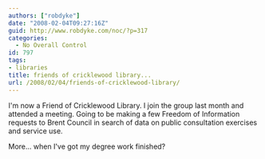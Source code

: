 ```yaml
---
authors: ["robdyke"]
date: "2008-02-04T09:27:16Z"
guid: http://www.robdyke.com/noc/?p=317
categories:
  - No Overall Control
id: 797
tags:
- libraries
title: friends of cricklewood library...
url: /2008/02/04/friends-of-cricklewood-library/
---
```

I'm now a Friend of Cricklewood Library. I join the group last month and attended a meeting. Going to be making a few Freedom of Information requests to Brent Council in search of data on public consultation exercises and service use.

More... when I've got my degree work finished?